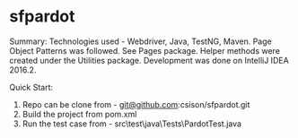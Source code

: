 # sfpardot
Summary:
Technologies used - Webdriver, Java, TestNG, Maven.
Page Object Patterns was followed. See Pages package.
Helper methods were created under the Utilities package.
Development was done on IntelliJ IDEA 2016.2.

Quick Start:
1. Repo can be clone from - git@github.com:csison/sfpardot.git
2. Build the project from pom.xml
3. Run the test case from - src\test\java\Tests\PardotTest.java



